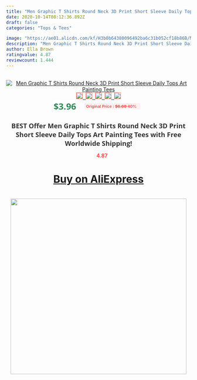 ```yaml
---
title: "Men Graphic T Shirts Round Neck 3D Print Short Sleeve Daily Tops Art Painting Tees"
date: 2020-10-14T08:12:36.892Z
draft: false
categories: "Tops & Tees"

image: "https://ae01.alicdn.com/kf/H3b0b64380096492ba6c31b052cf18b86B/Men-Graphic-T-Shirts-Round-Neck-3D-Print-Short-Sleeve-Daily-Tops-Art-Painting-Tees.jpg"
description: "Men Graphic T Shirts Round Neck 3D Print Short Sleeve Daily Tops Art Painting Tees"
author: Ella Brown
ratingvalue: 4.87
reviewcount: 1.444
---
```

<br>
<div style="text-align: center;">
<a href="https://s.click.aliexpress.com/e/_AAHkih" target="_blank" rel="nofollow noopener noreferrer"><img alt="Men Graphic T Shirts Round Neck 3D Print Short Sleeve Daily Tops Art Painting Tees" class="magnifier-image" src="https://ae01.alicdn.com/kf/H3b0b64380096492ba6c31b052cf18b86B/Men-Graphic-T-Shirts-Round-Neck-3D-Print-Short-Sleeve-Daily-Tops-Art-Painting-Tees.jpg_640x640.jpg">
<br>
<img style="border:1px solid salmon" src="https://ae01.alicdn.com/kf/H3b0b64380096492ba6c31b052cf18b86B/Men-Graphic-T-Shirts-Round-Neck-3D-Print-Short-Sleeve-Daily-Tops-Art-Painting-Tees.jpg_120x120.jpg">&nbsp;&nbsp;<img style="border:1px solid salmon" src="https://ae01.alicdn.com/kf/H5255e2eb60e74bb8a58e7656b79d0ddaF/Men-Graphic-T-Shirts-Round-Neck-3D-Print-Short-Sleeve-Daily-Tops-Art-Painting-Tees.jpg_120x120.jpg">&nbsp;&nbsp;<img style="border:1px solid salmon" src="_120x120.jpg">&nbsp;&nbsp;<img style="border:1px solid salmon" src="_120x120.jpg">&nbsp;&nbsp;<img style="border:1px solid salmon" src="_120x120.jpg"></a></div><br0>
<div style="text-align: center;"><span style="background-color: white; border: 0px; box-sizing: border-box; color: seagreen; display: inline-block; font-family: &quot;open sans&quot; , &quot;arial&quot; , &quot;helvetica&quot; , sans-serif , &quot;heiti&quot;; font-size: 24px; font-stretch: inherit; font-weight: 700; line-height: inherit; margin: 0px 10px 0px 0px; padding: 0px; vertical-align: middle;">$3.96 </span>
<span style="background: rgb(255 , 241 , 241); border-radius: 3px; border: 0px; box-sizing: border-box; color: #ff4747; display: inline-block; font-family: inherit; font-size: 12px; font-stretch: inherit; font-style: inherit; font-variant: inherit; font-weight: 600; line-height: inherit; margin: 0px; padding: 2px 5px; transform: scale(0.9); vertical-align: middle;">Original Price : <b style="text-decoration: line-through;">$6.60 </b> 40%&nbsp;&nbsp;</span></div>
<h1 style="color: #333333; display: inline-block; font-family: &quot;open sans&quot; , &quot;arial&quot; , &quot;helvetica&quot; , sans-serif , &quot;heiti&quot;; font-size: 18px; font-stretch: inherit; font-weight: 700; text-align: center;">BEST Offer Men Graphic T Shirts Round Neck 3D Print Short Sleeve Daily Tops Art Painting Tees with Free Worldwide Shipping!</h1>
<div style="color: #ff4747; text-align: center;">
<img src="https://4.bp.blogspot.com/-M0ZcTcb-5uY/XleCXlxnR4I/AAAAAAAAAEc/OrjgMkXV1oMQFaCRZj5HQwOCBcu3w1FegCPcBGAYYCw/s1600/star.png" style="height: 15px;">&nbsp;<b>4.87</b></div>
<div class="button_cont" align="center"><a class="buynow_a" href="https://s.click.aliexpress.com/e/_AAHkih" target="_blank" rel="nofollow noopener noreferrer"><H1>Buy on AliExpress</H1></a></div><br>
<div class="separator" style="clear: both; text-align: center;">
<img src="https://lh3.googleusercontent.com/-pTy5HemUv9M/XlePHvY0dAI/AAAAAAAAAE4/0nX5iRUoIWY8eMW9Dpxeirr157OZliDIgCLcBGAsYHQ/s1600/badge.gif" width="480">
</div>
